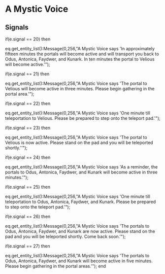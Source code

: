 # A Mystic Voice 


## Signals

if(e.signal == 20) then


eq.get_entity_list():Message(0,256,"A Mystic Voice says 'In approximately fifteen minutes the portals will become active and will transport you back to Odus, Antonica, Faydwer, and Kunark. In ten minutes the portal to Velious will become active.'");

if(e.signal == 21) then


eq.get_entity_list():Message(0,256,"A Mystic Voice says 'The portal to Velious will become active in three minutes.  Please begin gathering in the portal area.'");

if(e.signal == 22) then


eq.get_entity_list():Message(0,256,"A Mystic Voice says 'One minute till teleportation to Velious.  Please be prepared to step onto the teleport pad.'");

if(e.signal == 23) then


eq.get_entity_list():Message(0,256,"A Mystic Voice says 'The portal to Velious is now active.  Please stand on the pad and you will be teleported shortly.''");

if(e.signal == 24) then


eq.get_entity_list():Message(0,256,"A Mystic Voice says 'As a reminder, the portals to Odus, Antonica, Faydwer, and Kunark will become active in three minutes.'");

if(e.signal == 25) then


eq.get_entity_list():Message(0,256,"A Mystic Voice says 'One minute till teleportation to Odus, Antonica, Faydwer, and Kunark. Please be prepared to step onto the teleport pad.'");

if(e.signal == 26) then


eq.get_entity_list():Message(0,256,"A Mystic Voice says 'The portals to Odus, Antonica, Faydwer, and Kunark are now active. Please stand on the pad and you will be teleported shortly. Come back soon.'");

if(e.signal == 27) then


eq.get_entity_list():Message(0,256,"A Mystic Voice says 'The portals to Odus, Antonica, Faydwer, and Kunark will become active in five minutes. Please begin gathering in the portal areas.'");
end





